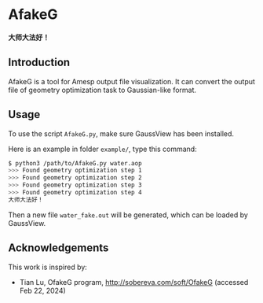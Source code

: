 # AfakeG

**大师大法好！**

## Introduction

AfakeG is a tool for Amesp output file visualization. It can convert the output file of geometry optimization task to Gaussian-like format.

## Usage

To use the script `AfakeG.py`, make sure GaussView has been installed.

Here is an example in folder `example/`, type this command:

```bash
$ python3 /path/to/AfakeG.py water.aop
>>> Found geometry optimization step 1
>>> Found geometry optimization step 2
>>> Found geometry optimization step 3
>>> Found geometry optimization step 4
大师大法好！
```

Then a new file `water_fake.out` will be generated, which can be loaded by GaussView.

## Acknowledgements

This work is inspired by:

- Tian Lu, OfakeG program, http://sobereva.com/soft/OfakeG (accessed Feb 22, 2024)
